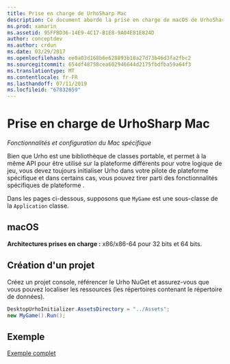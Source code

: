 ```yaml
---
title: Prise en charge de UrhoSharp Mac
description: Ce document aborde la prise en charge de macOS de UrhoSharp. Il décrit comment créer un projet et fournit un lien vers un exemple de code.
ms.prod: xamarin
ms.assetid: 95FFBD36-14E9-4C17-B1E8-9A04E81E824D
author: conceptdev
ms.author: crdun
ms.date: 03/29/2017
ms.openlocfilehash: ee0a03d168b6e628893b18a27d73b46d3fa2fbc2
ms.sourcegitcommit: 654df48758cea602946644d2175fbdfba59a64f3
ms.translationtype: MT
ms.contentlocale: fr-FR
ms.lasthandoff: 07/11/2019
ms.locfileid: "67832659"
---
```

# <a name="urhosharp-mac-support"></a>Prise en charge de UrhoSharp Mac

_Fonctionnalités et configuration du Mac spécifique_

Bien que Urho est une bibliothèque de classes portable, et permet à la même API pour être utilisé sur la plateforme différents pour votre logique de jeu, vous devez toujours initialiser Urho dans votre pilote de plateforme spécifique et dans certains cas, vous pouvez tirer parti des fonctionnalités spécifiques de plateforme .

Dans les pages ci-dessous, supposons que `MyGame` est une sous-classe de la `Application` classe.

## <a name="macos"></a>macOS

**Architectures prises en charge :** x86/x86-64 pour 32 bits et 64 bits.

## <a name="creating-a-project"></a>Création d'un projet

Créez un projet console, référencer le Urho NuGet et assurez-vous que vous pouvez localiser les ressources (les répertoires contenant le répertoire de données).

```csharp
DesktopUrhoInitializer.AssetsDirectory = "../Assets";
new MyGame().Run();
```

## <a name="example"></a>Exemple

[Exemple complet](https://github.com/xamarin/urho-samples/tree/master/FeatureSamples/Cocoa)

